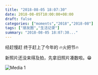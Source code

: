```yaml
---
title: "2018-08-05 18:07:30"
date: 2018-08-05T10:00:00+08:00
draft: false
categories: ["moments","2018","2018-08"]
tags: ["朋友圈","生活记录"]
summary: "2018-08-05 18:07:30..."
---
```


经赶慢赶
终于赶上了今年的
🔥火把节🔥

新照片还没来得及拍，先拿旧照片凑数啦。😁

![Media 1](/Moments/photos/2018-08-05/201808051807300.jpg)

